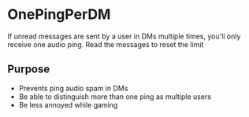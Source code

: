 # OnePingPerDM
If unread messages are sent by a user in DMs multiple times, you'll only receive one audio ping. Read the messages to reset the limit

## Purpose
- Prevents ping audio spam in DMs
- Be able to distinguish more than one ping as multiple users
- Be less annoyed while gaming


